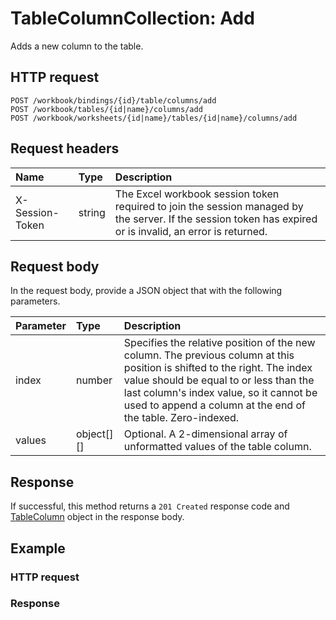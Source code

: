 # TableColumnCollection: Add

Adds a new column to the table.
## HTTP request
```http
POST /workbook/bindings/{id}/table/columns/add
POST /workbook/tables/{id|name}/columns/add
POST /workbook/worksheets/{id|name}/tables/{id|name}/columns/add
```
## Request headers
| Name       | Type | Description|
|:-----------|:------|:----------|
| X-Session-Token   | string  | The Excel workbook session token required to join the session managed by the server. If the session token has expired or is invalid, an error is returned.|

## Request body
In the request body, provide a JSON object that with the following parameters.

| Parameter	   | Type	|Description|
|:---------------|:--------|:-----------|
|index|number|Specifies the relative position of the new column. The previous column at this position is shifted to the right. The index value should be equal to or less than the last column's index value, so it cannot be used to append a column at the end of the table. Zero-indexed.|
|values|object[][]|Optional. A 2-dimensional array of unformatted values of the table column.|

## Response
If successful, this method returns a `201 Created` response code and [TableColumn](../resources/tablecolumn.md) object in the response body.
## Example
### HTTP request
### Response
